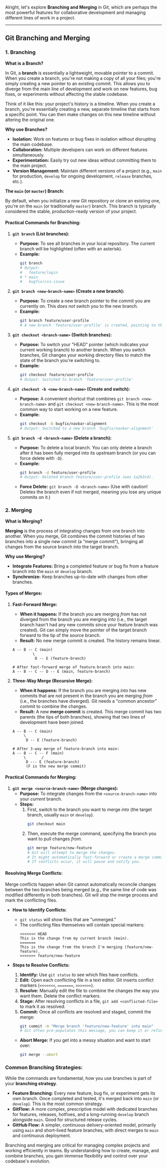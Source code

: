 Alright, let's explore **Branching and Merging** in Git, which are perhaps the most powerful features for collaborative development and managing different lines of work in a project.

-----

## Git Branching and Merging

### 1\. Branching

**What is a Branch?**

In Git, a **branch** is essentially a lightweight, movable pointer to a commit. When you create a branch, you're not making a copy of all your files; you're simply creating a new pointer to an existing commit. This allows you to diverge from the main line of development and work on new features, bug fixes, or experiments without affecting the stable codebase.

Think of it like this: your project's history is a timeline. When you create a branch, you're essentially creating a new, separate timeline that starts from a specific point. You can then make changes on this new timeline without altering the original one.

**Why use Branches?**

  * **Isolation:** Work on features or bug fixes in isolation without disrupting the main codebase.
  * **Collaboration:** Multiple developers can work on different features simultaneously.
  * **Experimentation:** Easily try out new ideas without committing them to the main project.
  * **Version Management:** Maintain different versions of a project (e.g., `main` for production, `develop` for ongoing development, `release` branches, etc.).

**The `main` (or `master`) Branch:**

By default, when you initialize a new Git repository or clone an existing one, you're on the `main` (or traditionally `master`) branch. This branch is typically considered the stable, production-ready version of your project.

#### Practical Commands for Branching:

1.  **`git branch` (List branches):**

      * **Purpose:** To see all branches in your local repository. The current branch will be highlighted (often with an asterisk).
      * **Example:**
        ```bash
        git branch
        # Output:
        #   feature/login
        # * main
        #   bugfix/css-issue
        ```

2.  **`git branch <new-branch-name>` (Create a new branch):**

      * **Purpose:** To create a new branch pointer to the commit you are currently on. This *does not* switch you to the new branch.
      * **Example:**
        ```bash
        git branch feature/user-profile
        # A new branch 'feature/user-profile' is created, pointing to the same commit as 'main'.
        ```

3.  **`git checkout <branch-name>` (Switch branches):**

      * **Purpose:** To switch your "HEAD" pointer (which indicates your current working branch) to another branch. When you switch branches, Git changes your working directory files to match the state of the branch you're switching to.
      * **Example:**
        ```bash
        git checkout feature/user-profile
        # Output: Switched to branch 'feature/user-profile'
        ```

4.  **`git checkout -b <new-branch-name>` (Create and switch):**

      * **Purpose:** A convenient shortcut that combines `git branch <new-branch-name>` and `git checkout <new-branch-name>`. This is the most common way to start working on a new feature.
      * **Example:**
        ```bash
        git checkout -b bugfix/navbar-alignment
        # Output: Switched to a new branch 'bugfix/navbar-alignment'
        ```

5.  **`git branch -d <branch-name>` (Delete a branch):**

      * **Purpose:** To delete a local branch. You can only delete a branch after it has been fully merged into its upstream branch (or you can force delete with `-D`).
      * **Example:**
        ```bash
        git branch -d feature/user-profile
        # Output: Deleted branch feature/user-profile (was 1a2b3c4).
        ```
      * **Force Delete:** `git branch -D <branch-name>` (Use with caution\! Deletes the branch even if not merged, meaning you lose any unique commits on it.)

### 2\. Merging

**What is Merging?**

**Merging** is the process of integrating changes from one branch into another. When you merge, Git combines the commit histories of two branches into a single new commit (a "merge commit"), bringing all changes from the source branch into the target branch.

**Why use Merging?**

  * **Integrate Features:** Bring a completed feature or bug fix from a feature branch into the `main` or `develop` branch.
  * **Synchronize:** Keep branches up-to-date with changes from other branches.

#### Types of Merges:

1.  **Fast-Forward Merge:**

      * **When it happens:** If the branch you are merging *from* has not diverged from the branch you are merging *into* (i.e., the target branch hasn't had any new commits since your feature branch was created). Git can simply move the pointer of the target branch forward to the tip of the source branch.
      * **Result:** No new merge commit is created. The history remains linear.

    <!-- end list -->

    ```
    A -- B -- C (main)
             \
              D -- E (feature-branch)

    # After fast-forward merge of feature-branch into main:
    A -- B -- C -- D -- E (main, feature-branch)
    ```

2.  **Three-Way Merge (Recursive Merge):**

      * **When it happens:** If the branch you are merging *into* has new commits that are not present in the branch you are merging *from* (i.e., the branches have diverged). Git needs a "common ancestor" commit to combine the changes.
      * **Result:** A new **merge commit** is created. This merge commit has two parents (the tips of both branches), showing that two lines of development have been joined.

    <!-- end list -->

    ```
    A -- B -- C (main)
         \
          D -- E (feature-branch)

    # After 3-way merge of feature-branch into main:
    A -- B -- C -- F (main)
         \       /
          D --- E (feature-branch)
          (F is the new merge commit)
    ```

#### Practical Commands for Merging:

1.  **`git merge <source-branch-name>` (Merge changes):**
      * **Purpose:** To integrate changes from the `<source-branch-name>` into your *current* branch.
      * **Steps:**
        1.  First, switch to the branch you want to merge *into* (the target branch, usually `main` or `develop`).
            ```bash
            git checkout main
            ```
        2.  Then, execute the merge command, specifying the branch you want to pull changes *from*.
            ```bash
            git merge feature/new-feature
            # Git will attempt to merge the changes.
            # It might automatically fast-forward or create a merge commit.
            # If conflicts occur, it will pause and notify you.
            ```

#### Resolving Merge Conflicts:

Merge conflicts happen when Git cannot automatically reconcile changes between the two branches being merged (e.g., the same line of code was modified differently in both branches). Git will stop the merge process and mark the conflicting files.

  * **How to Identify Conflicts:**

      * `git status` will show files that are "unmerged."
      * The conflicting files themselves will contain special markers:
        ```
        <<<<<<< HEAD
        This is the change from my current branch (main).
        =======
        This is the change from the branch I'm merging (feature/new-feature).
        >>>>>>> feature/new-feature
        ```

  * **Steps to Resolve Conflicts:**

    1.  **Identify:** Use `git status` to see which files have conflicts.
    2.  **Edit:** Open each conflicting file in a text editor. Git inserts conflict markers (`<<<<<<<`, `=======`, `>>>>>>>`).
    3.  **Resolve:** Manually edit the file to combine the changes the way you want them. Delete the conflict markers.
    4.  **Stage:** After resolving conflicts in a file, `git add <conflicted-file>` to mark it as resolved.
    5.  **Commit:** Once all conflicts are resolved and staged, commit the merge:
        ```bash
        git commit -m "Merge branch 'feature/new-feature' into main"
        # Git often pre-populates this message, you can keep it or refine it.
        ```

    <!-- end list -->

      * **Abort Merge:** If you get into a messy situation and want to start over:
        ```bash
        git merge --abort
        ```

### Common Branching Strategies:

While the commands are fundamental, how you use branches is part of your **branching strategy**.

  * **Feature Branching:** Every new feature, bug fix, or experiment gets its own branch. Once completed and tested, it's merged back into `main` (or `develop`). This is the most common strategy.
  * **GitFlow:** A more complex, prescriptive model with dedicated branches for features, releases, hotfixes, and a long-running `develop` branch alongside `main`. Good for structured release cycles.
  * **GitHub Flow:** A simpler, continuous delivery-oriented model, primarily using `main` and short-lived feature branches, with direct merges to `main` and continuous deployment.

Branching and merging are critical for managing complex projects and working efficiently in teams. By understanding how to create, manage, and combine branches, you gain immense flexibility and control over your codebase's evolution.